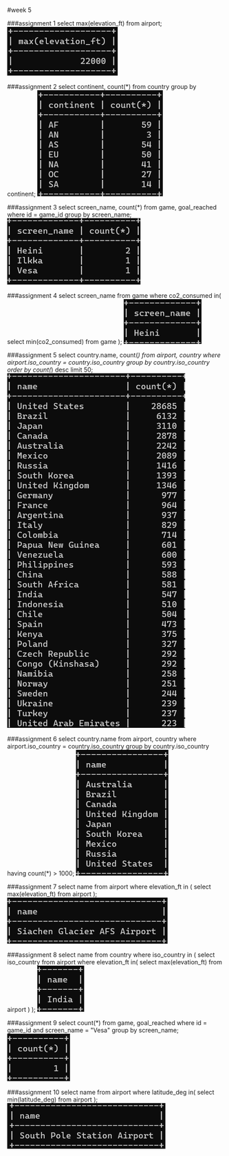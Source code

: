 #week 5

###assignment 1
select max(elevation_ft)
from airport;
![img.png](image/img6-1.png)

###assignment 2
select continent, count(*)
from country
group by continent;
![img.png](image/img6-2.png)

###assignment 3
select screen_name, count(*)
from game, goal_reached
where id = game_id
group by screen_name;
![img.png](image/img6-3.png)

###assignment 4
select screen_name
from game
where co2_consumed in(
select min(co2_consumed)
from game
);
![img.png](image/img6-4.png)

###assignment 5
select country.name, count(*)
from airport, country
where airport.iso_country = country.iso_country
group by country.iso_country
order by count(*) desc
limit 50;
![img.png](image/img6-5.png)

###assignment 6
select country.name
from airport, country
where airport.iso_country = country.iso_country
group by country.iso_country
having count(*) > 1000;
![img.png](image/img6-6.png)

###assignment 7
select name
from airport
where elevation_ft in (
select max(elevation_ft)
from airport
);
![img.png](image/img6-7.png)

###assignment 8
select name
from country
where iso_country in (
select iso_country
from airport
where elevation_ft in(
select max(elevation_ft)
from airport
)
);
![img.png](image/img6-8.png)

###assignment 9
select count(*)
from game, goal_reached
where id = game_id and screen_name = "Vesa"
group by screen_name;
![img.png](image/img6-9.png)

###assignment 10
select name
from airport
where latitude_deg in(
select min(latitude_deg)
from airport
);
![img.png](image/img6-10.png)